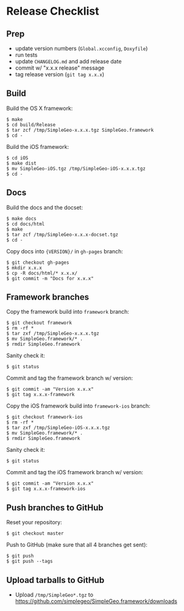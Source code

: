 # Release Checklist

## Prep

* update version numbers (`Global.xcconfig`, `Doxyfile`)
* run tests
* update `CHANGELOG.md` and add release date
* commit w/ "x.x.x release" message
* tag release version (`git tag x.x.x`)

## Build

Build the OS X framework:

    $ make
    $ cd build/Release
    $ tar zcf /tmp/SimpleGeo-x.x.x.tgz SimpleGeo.framework
    $ cd -

Build the iOS framework:

    $ cd iOS
    $ make dist
    $ mv SimpleGeo-iOS.tgz /tmp/SimpleGeo-iOS-x.x.x.tgz
    $ cd -

## Docs

Build the docs and the docset:

    $ make docs
    $ cd docs/html
    $ make
    $ tar zcf /tmp/SimpleGeo-x.x.x-docset.tgz
    $ cd -

Copy docs into `{VERSION}/` in `gh-pages` branch:

    $ git checkout gh-pages
    $ mkdir x.x.x
    $ cp -R docs/html/* x.x.x/
    $ git commit -m "Docs for x.x.x"

## Framework branches

Copy the framework build into `framework` branch:

    $ git checkout framework
    $ rm -rf *
    $ tar zxf /tmp/SimpleGeo-x.x.x.tgz
    $ mv SimpleGeo.framework/* .
    $ rmdir SimpleGeo.framework

Sanity check it:

    $ git status

Commit and tag the framework branch w/ version:

    $ git commit -am "Version x.x.x"
    $ git tag x.x.x-framework

Copy the iOS framework build into `framework-ios` branch:

    $ git checkout framework-ios
    $ rm -rf *
    $ tar zxf /tmp/SimpleGeo-iOS-x.x.x.tgz
    $ mv SimpleGeo.framework/* .
    $ rmdir SimpleGeo.framework

Sanity check it:

    $ git status

Commit and tag the iOS framework branch w/ version:

    $ git commit -am "Version x.x.x"
    $ git tag x.x.x-framework-ios

## Push branches to GitHub

Reset your repository:

    $ git checkout master

Push to GitHub (make sure that all 4 branches get sent):

    $ git push
    $ git push --tags

## Upload tarballs to GitHub

* Upload `/tmp/SimpleGeo*.tgz` to https://github.com/simplegeo/SimpleGeo.framework/downloads
